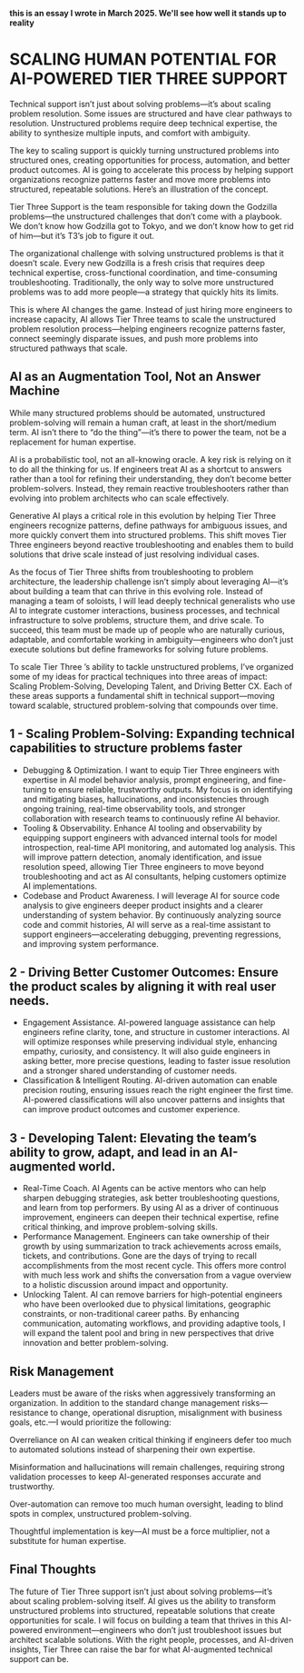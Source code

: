 **this is an essay I wrote in March 2025. We'll see how well it stands up to reality**

# SCALING HUMAN POTENTIAL FOR AI-POWERED TIER THREE SUPPORT

Technical support isn’t just about solving problems—it’s about scaling problem resolution. Some issues are structured and have clear pathways to resolution. Unstructured problems require deep technical expertise, the ability to synthesize multiple inputs, and comfort with ambiguity.

The key to scaling support is quickly turning unstructured problems into structured ones, creating opportunities for process, automation, and better product outcomes. AI is going to accelerate this process by helping support organizations recognize patterns faster and move more problems into structured, repeatable solutions. Here’s an illustration of the concept.

Tier Three Support is the team responsible for taking down the Godzilla problems—the unstructured challenges that don’t come with a playbook. We don’t know how Godzilla got to Tokyo, and we don’t know how to get rid of him—but it’s T3’s job to figure it out.

The organizational challenge with solving unstructured problems is that it doesn’t scale. Every new Godzilla is a fresh crisis that requires deep technical expertise, cross-functional coordination, and time-consuming troubleshooting. Traditionally, the only way to solve more unstructured problems was to add more people—a strategy that quickly hits its limits.

This is where AI changes the game. Instead of just hiring more engineers to increase capacity, AI allows Tier Three teams to scale the unstructured problem resolution process—helping engineers recognize patterns faster, connect seemingly disparate issues, and push more problems into structured pathways that scale.

## AI as an Augmentation Tool, Not an Answer Machine

While many structured problems should be automated, unstructured problem-solving will remain a human craft, at least in the short/medium term. AI isn’t there to “do the thing”—it’s there to power the team, not be a replacement for human expertise.

AI is a probabilistic tool, not an all-knowing oracle. A key risk is relying on it to do all the thinking for us. If engineers treat AI as a shortcut to answers rather than a tool for refining their understanding, they don’t become better problem-solvers. Instead, they remain reactive troubleshooters rather than evolving into problem architects who can scale effectively.

Generative AI plays a critical role in this evolution by helping Tier Three engineers recognize patterns, define pathways for ambiguous issues, and more quickly convert them into structured problems. This shift moves Tier Three engineers beyond reactive troubleshooting and enables them to build solutions that drive scale instead of just resolving individual cases.

As the focus of Tier Three shifts from troubleshooting to problem architecture, the leadership challenge isn’t simply about leveraging AI—it’s about building a team that can thrive in this evolving role. Instead of managing a team of soloists, I will lead deeply technical generalists who use AI to integrate customer interactions, business processes, and technical infrastructure to solve problems, structure them, and drive scale. To succeed, this team must be made up of people who are naturally curious, adaptable, and comfortable working in ambiguity—engineers who don’t just execute solutions but define frameworks for solving future problems.

To scale Tier Three ’s ability to tackle unstructured problems, I’ve organized some of my ideas for practical techniques into three areas of impact: Scaling Problem-Solving, Developing Talent, and Driving Better CX. Each of these areas supports a fundamental shift in technical support—moving toward scalable, structured problem-solving that compounds over time.

## 1 - Scaling Problem-Solving: Expanding technical capabilities to structure problems faster

- Debugging & Optimization. I want to equip Tier Three engineers with expertise in AI model behavior analysis, prompt engineering, and fine-tuning to ensure reliable, trustworthy outputs. My focus is on identifying and mitigating biases, hallucinations, and inconsistencies through ongoing training, real-time observability tools, and stronger collaboration with research teams to continuously refine AI behavior.
- Tooling & Observability. Enhance AI tooling and observability by equipping support engineers with advanced internal tools for model introspection, real-time API monitoring, and automated log analysis. This will improve pattern detection, anomaly identification, and issue resolution speed, allowing Tier Three engineers to move beyond troubleshooting and act as AI consultants, helping customers optimize AI implementations.
- Codebase and Product Awareness. I will leverage AI for source code analysis to give engineers deeper product insights and a clearer understanding of system behavior. By continuously analyzing source code and commit histories, AI will serve as a real-time assistant to support engineers—accelerating debugging, preventing regressions, and improving system performance.

## 2 - Driving Better Customer Outcomes: Ensure the product scales by aligning it with real user needs.

- Engagement Assistance. AI-powered language assistance can help engineers refine clarity, tone, and structure in customer interactions. AI will optimize responses while preserving individual style, enhancing empathy, curiosity, and consistency. It will also guide engineers in asking better, more precise questions, leading to faster issue resolution and a stronger shared understanding of customer needs.
- Classification & Intelligent Routing. AI-driven automation can enable precision routing, ensuring issues reach the right engineer the first time. AI-powered classifications will also uncover patterns and insights that can improve product outcomes and customer experience.

## 3 - Developing Talent: Elevating the team’s ability to grow, adapt, and lead in an AI-augmented world.

- Real-Time Coach. AI Agents can be active mentors who can help sharpen debugging strategies, ask better troubleshooting questions, and learn from top performers. By using AI as a driver of continuous improvement, engineers can deepen their technical expertise, refine critical thinking, and improve problem-solving skills.
- Performance Management. Engineers can take ownership of their growth by using summarization to track achievements across emails, tickets, and contributions. Gone are the days of trying to recall accomplishments from the most recent cycle. This offers more control with much less work and shifts the conversation from a vague overview to a holistic discussion around impact and opportunity.
- Unlocking Talent. AI can remove barriers for high-potential engineers who have been overlooked due to physical limitations, geographic constraints, or non-traditional career paths. By enhancing communication, automating workflows, and providing adaptive tools, I will expand the talent pool and bring in new perspectives that drive innovation and better problem-solving.

## Risk Management

Leaders must be aware of the risks when aggressively transforming an organization. In addition to the standard change management risks—resistance to change, operational disruption, misalignment with business goals, etc.—I would prioritize the following:

Overreliance on AI can weaken critical thinking if engineers defer too much to automated solutions instead of sharpening their own expertise.

Misinformation and hallucinations will remain challenges, requiring strong validation processes to keep AI-generated responses accurate and trustworthy.

Over-automation can remove too much human oversight, leading to blind spots in complex, unstructured problem-solving.

Thoughtful implementation is key—AI must be a force multiplier, not a substitute for human expertise.

## Final Thoughts

The future of Tier Three support isn’t just about solving problems—it’s about scaling problem-solving itself. AI gives us the ability to transform unstructured problems into structured, repeatable solutions that create opportunities for scale. I will focus on building a team that thrives in this AI-powered environment—engineers who don’t just troubleshoot issues but architect scalable solutions. With the right people, processes, and AI-driven insights, Tier Three can raise the bar for what AI-augmented technical support can be.

